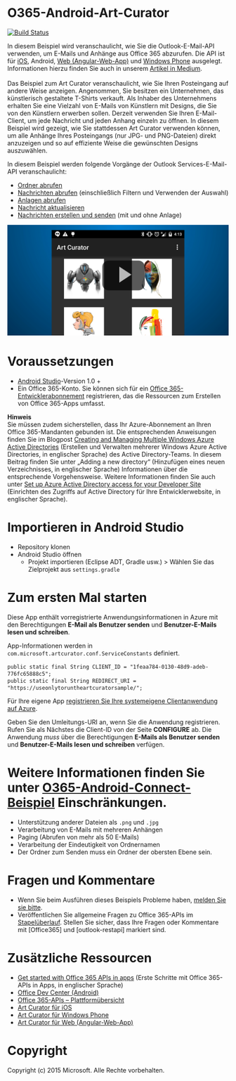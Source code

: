 # O365-Android-Art-Curator
[![Build Status](https://travis-ci.org/OfficeDev/O365-Android-ArtCurator.svg?branch=master)](https://travis-ci.org/OfficeDev/O365-Android-ArtCurator)


In diesem Beispiel wird veranschaulicht, wie Sie die Outlook-E-Mail-API verwenden, um E-Mails und Anhänge aus Office 365 abzurufen. Die API ist für [iOS](https://github.com/OfficeDev/O365-iOS-ArtCurator), Android, [Web (Angular-Web-App)](https://github.com/OfficeDev/O365-Angular-ArtCurator) und [Windows Phone](https://github.com/OfficeDev/O365-WinPhone-ArtCurator) ausgelegt. Informationen hierzu finden Sie auch in unserem [Artikel in Medium](https://medium.com/@iambmelt/14296d0a25be).
<br />
<br />
Das Beispiel zum Art Curator veranschaulicht, wie Sie Ihren Posteingang auf andere Weise anzeigen. Angenommen, Sie besitzen ein Unternehmen, das künstlerisch gestaltete T-Shirts verkauft. Als Inhaber des Unternehmens erhalten Sie eine Vielzahl von E-Mails von Künstlern mit Designs, die Sie von den Künstlern erwerben sollen. Derzeit verwenden Sie Ihren E-Mail-Client, um jede Nachricht und jeden Anhang einzeln zu öffnen. In diesem Beispiel wird gezeigt, wie Sie stattdessen Art Curator verwenden können, um alle Anhänge Ihres Posteingangs (nur JPG- und PNG-Dateien) direkt anzuzeigen und so auf effiziente Weise die gewünschten Designs auszuwählen. 

In diesem Beispiel werden folgende Vorgänge der Outlook Services-E-Mail-API veranschaulicht: 
* [Ordner abrufen](https://msdn.microsoft.com/office/office365/APi/mail-rest-operations#GetFolders)
* [Nachrichten abrufen](https://msdn.microsoft.com/office/office365/APi/mail-rest-operations#Getmessages) (einschließlich Filtern und Verwenden der Auswahl) 
* [Anlagen abrufen](https://msdn.microsoft.com/office/office365/APi/mail-rest-operations#GetAttachments)
* [Nachricht aktualisieren](https://msdn.microsoft.com/office/office365/APi/mail-rest-operations#Updatemessages)
* [Nachrichten erstellen und senden](https://msdn.microsoft.com/office/office365/APi/mail-rest-operations#Sendmessages) (mit und ohne Anlage) 

[![Office 365 Android Art Curator](../readme-images/artcurator_android.png)](https://youtu.be/4LOvkweDfhY "Klicken Sie, um das Beispiel in Aktion zu sehen")

Voraussetzungen
==
* [Android Studio](https://developer.android.com/sdk/index.html)-Version 1.0 +
* Ein Office 365-Konto. Sie können sich für ein [Office 365-Entwicklerabonnement](https://msdn.microsoft.com/de-de/library/office/fp179924.aspx) registrieren, das die Ressourcen zum Erstellen von Office 365-Apps umfasst.

**Hinweis**<br />
Sie müssen zudem sicherstellen, dass Ihr Azure-Abonnement an Ihren Office 365-Mandanten gebunden ist. Die entsprechenden Anweisungen finden Sie im Blogpost [Creating and Managing Multiple Windows Azure Active Directories](http://blogs.technet.com/b/ad/archive/2013/11/08/creating-and-managing-multiple-windows-azure-active-directories.aspx) (Erstellen und Verwalten mehrerer Windows Azure Active Directories, in englischer Sprache) des Active Directory-Teams. In diesem Beitrag finden Sie unter „Adding a new directory“ (Hinzufügen eines neuen Verzeichnisses, in englischer Sprache) Informationen über die entsprechende Vorgehensweise. Weitere Informationen finden Sie auch unter [Set up Azure Active Directory access for your Developer Site](https://msdn.microsoft.com/office/office365/howto/setup-development-environment#bk_CreateAzureSubscription) (Einrichten des Zugriffs auf Active Directory für Ihre Entwicklerwebsite, in englischer Sprache).

Importieren in Android Studio
==
* Repository klonen
* Android Studio öffnen
  * Projekt importieren (Eclipse ADT, Gradle usw.) &gt; Wählen Sie das Zielprojekt aus ```settings.gradle```

Zum ersten Mal starten
==
Diese App enthält vorregistrierte Anwendungsinformationen in Azure mit den Berechtigungen **E-Mail als Benutzer senden** und **Benutzer-E-Mails lesen und schreiben**.

App-Informationen werden in ```com.microsoft.artcurator.conf.ServiceConstants``` definiert.
    
    public static final String CLIENT_ID = "1feaa784-0130-48d9-adeb-776fc65888c5";
    public static final String REDIRECT_URI = "https://useonlytoruntheartcuratorsample/";
        
Für Ihre eigene App [registrieren Sie Ihre systemeigene Clientanwendung auf Azure](https://msdn.microsoft.com/library/azure/dn132599.aspx#BKMK_Adding). 

Geben Sie den Umleitungs-URI an, wenn Sie die Anwendung registrieren. Rufen Sie als Nächstes die Client-ID von der Seite **CONFIGURE** ab. Die Anwendung *muss* über die Berechtigungen **E-Mails als Benutzer senden** und **Benutzer-E-Mails lesen und schreiben** verfügen.

Weitere Informationen finden Sie unter [O365-Android-Connect-Beispiel](https://github.com/OfficeDev/O365-Android-Connect) Einschränkungen.
==
* Unterstützung anderer Dateien als ```.png``` und ```.jpg```
* Verarbeitung von E-Mails mit mehreren Anhängen
* Paging (Abrufen von mehr als 50 E-Mails)
* Verarbeitung der Eindeutigkeit von Ordnernamen
* Der Ordner zum Senden muss ein Ordner der obersten Ebene sein.

Fragen und Kommentare
==
* Wenn Sie beim Ausführen dieses Beispiels Probleme haben, [melden Sie sie bitte](https://github.com/OfficeDev/O365-Android-ArtCurator/issues).
* Veröffentlichen Sie allgemeine Fragen zu Office 365-APIs im [Stapelüberlauf](http://stackoverflow.com/). Stellen Sie sicher, dass Ihre Fragen oder Kommentare mit [Office365] und [outlook-restapi] markiert sind.

Zusätzliche Ressourcen
==
* [Get started with Office 365 APIs in apps](https://msdn.microsoft.com/en-us/office/office365/howto/getting-started-Office-365-APIs) (Erste Schritte mit Office 365-APIs in Apps, in englischer Sprache)
* [Office Dev Center (Android)](http://dev.office.com/Android)
* [Office 365-APIs – Plattformübersicht](http://stackoverflow.com/)
* [Art Curator für iOS](https://github.com/OfficeDev/O365-iOS-ArtCurator)
* [Art Curator für Windows Phone](https://github.com/OfficeDev/O365-WinPhone-ArtCurator)
* [Art Curator für Web (Angular-Web-App)](https://github.com/OfficeDev/O365-Angular-ArtCurator)

Copyright
==
Copyright (c) 2015 Microsoft. Alle Rechte vorbehalten.

